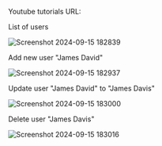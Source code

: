 Youtube tutorials
URL:


List of users

![Screenshot 2024-09-15 182839](https://github.com/user-attachments/assets/dfe2eb98-c6d8-4bdf-abfd-79d2a435a8c8)

Add new user "James David"

![Screenshot 2024-09-15 182937](https://github.com/user-attachments/assets/e07afbb3-36a7-47de-a838-d891561efa39)

Update user "James David" to "James Davis"

![Screenshot 2024-09-15 183000](https://github.com/user-attachments/assets/753c55e4-4145-416d-82ce-08b32001a1fb)

Delete user "James Davis"

![Screenshot 2024-09-15 183016](https://github.com/user-attachments/assets/bf83dec7-01fa-487b-b509-7726519e2c62)


